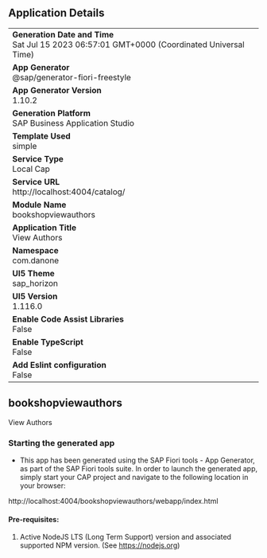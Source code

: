 ## Application Details
|               |
| ------------- |
|**Generation Date and Time**<br>Sat Jul 15 2023 06:57:01 GMT+0000 (Coordinated Universal Time)|
|**App Generator**<br>@sap/generator-fiori-freestyle|
|**App Generator Version**<br>1.10.2|
|**Generation Platform**<br>SAP Business Application Studio|
|**Template Used**<br>simple|
|**Service Type**<br>Local Cap|
|**Service URL**<br>http://localhost:4004/catalog/
|**Module Name**<br>bookshopviewauthors|
|**Application Title**<br>View Authors|
|**Namespace**<br>com.danone|
|**UI5 Theme**<br>sap_horizon|
|**UI5 Version**<br>1.116.0|
|**Enable Code Assist Libraries**<br>False|
|**Enable TypeScript**<br>False|
|**Add Eslint configuration**<br>False|

## bookshopviewauthors

View Authors

### Starting the generated app

-   This app has been generated using the SAP Fiori tools - App Generator, as part of the SAP Fiori tools suite.  In order to launch the generated app, simply start your CAP project and navigate to the following location in your browser:

http://localhost:4004/bookshopviewauthors/webapp/index.html

#### Pre-requisites:

1. Active NodeJS LTS (Long Term Support) version and associated supported NPM version.  (See https://nodejs.org)


